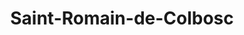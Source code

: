 ---
title: Saint-Romain-de-Colbosc
url: /saint-romain-de-colbosc/
latitude: 49.533
longitude: 0.353
---